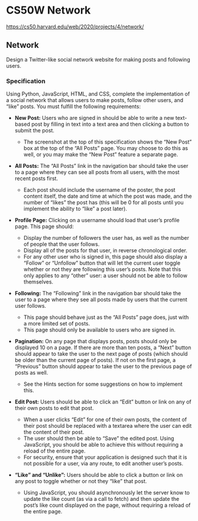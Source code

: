 # CS50W Network
  https://cs50.harvard.edu/web/2020/projects/4/network/
  
## Network
  Design a Twitter-like social network website for making posts and following users.
  
### Specification
Using Python, JavaScript, HTML, and CSS, complete the implementation of a social network that allows users to make posts, follow other users, and “like” posts. You must fulfill the following requirements:

* **New Post:** Users who are signed in should be able to write a new text-based post by filling in text into a text area and then clicking a button to submit the post.
  - The screenshot at the top of this specification shows the “New Post” box at the top of the “All Posts” page. You may choose to do this as well, or you may make the “New Post” feature a separate page.

* **All Posts:** The “All Posts” link in the navigation bar should take the user to a page where they can see all posts from all users, with the most recent posts first.
  - Each post should include the username of the poster, the post content itself, the date and time at which the post was made, and the number of “likes” the post has (this will be 0 for all posts until you implement the ability to “like” a post later).

* **Profile Page:** Clicking on a username should load that user’s profile page. This page should:
  - Display the number of followers the user has, as well as the number of people that the user follows.
  - Display all of the posts for that user, in reverse chronological order.
  - For any other user who is signed in, this page should also display a “Follow” or “Unfollow” button that will let the current user toggle whether or not they are following this user’s posts. Note that this only applies to any “other” user: a user should not be able to follow themselves.

* **Following:** The “Following” link in the navigation bar should take the user to a page where they see all posts made by users that the current user follows.
  - This page should behave just as the “All Posts” page does, just with a more limited set of posts.
  - This page should only be available to users who are signed in.

* **Pagination:** On any page that displays posts, posts should only be displayed 10 on a page. If there are more than ten posts, a “Next” button should appear to take the user to the next page of posts (which should be older than the current page of posts). If not on the first page, a “Previous” button should appear to take the user to the previous page of posts as well.
  - See the Hints section for some suggestions on how to implement this.

* **Edit Post:** Users should be able to click an “Edit” button or link on any of their own posts to edit that post.
  - When a user clicks “Edit” for one of their own posts, the content of their post should be replaced with a textarea where the user can edit the content of their post.
  - The user should then be able to “Save” the edited post. Using JavaScript, you should be able to achieve this without requiring a reload of the entire page.
  - For security, ensure that your application is designed such that it is not possible for a user, via any route, to edit another user’s posts.

* **“Like” and “Unlike”:** Users should be able to click a button or link on any post to toggle whether or not they “like” that post.
  - Using JavaScript, you should asynchronously let the server know to update the like count (as via a call to fetch) and then update the post’s like count displayed on the page, without requiring a reload of the entire page.
